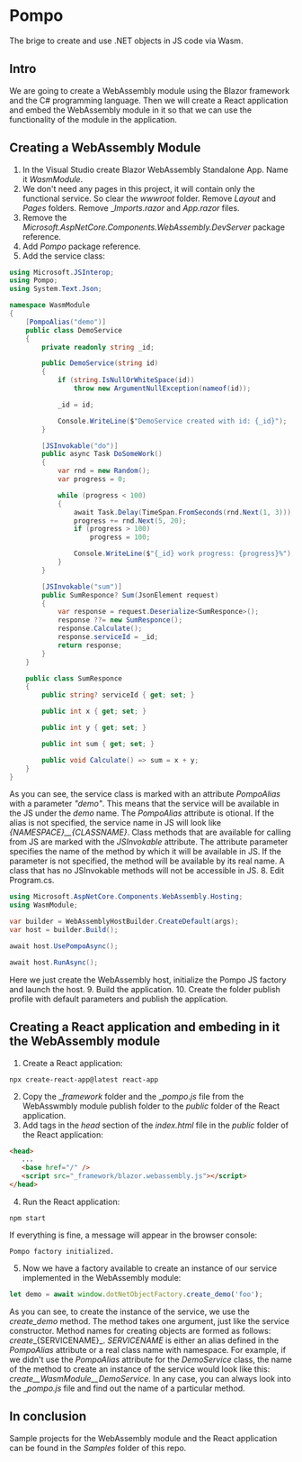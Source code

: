 # Pompo
The brige to create and use .NET objects in JS code via Wasm.

## Intro
We are going to create a WebAssembly module using the Blazor framework and the C# programming language. Then we will create a React application and embed the WebAssembly module in it so that we can use the functionality of the module in the application.

## Creating a WebAssembly Module
1. In the Visual Studio create Blazor WebAssembly Standalone App. Name it _WasmModule_.
2. We don't need any pages in this project, it will contain only the functional service. So clear the _wwwroot_ folder. Remove _Layout_ and _Pages_ folders. Remove __Imports.razor_ and _App.razor_ files.
3. Remove the _Microsoft.AspNetCore.Components.WebAssembly.DevServer_ package reference.
4. Add _Pompo_ package reference.
5. Add the service class:
```cs
using Microsoft.JSInterop;
using Pompo;
using System.Text.Json;

namespace WasmModule
{
    [PompoAlias("demo")]
    public class DemoService
    {
        private readonly string _id;

        public DemoService(string id)
        {
            if (string.IsNullOrWhiteSpace(id))
                throw new ArgumentNullException(nameof(id));

            _id = id;

            Console.WriteLine($"DemoService created with id: {_id}");
        }

        [JSInvokable("do")]
        public async Task DoSomeWork()
        {
            var rnd = new Random();
            var progress = 0;

            while (progress < 100)
            {
                await Task.Delay(TimeSpan.FromSeconds(rnd.Next(1, 3)));
                progress += rnd.Next(5, 20);
                if (progress > 100)
                    progress = 100;

                Console.WriteLine($"{_id} work progress: {progress}%");
            }
        }

        [JSInvokable("sum")]
        public SumResponce? Sum(JsonElement request)
        {
            var response = request.Deserialize<SumResponce>();
            response ??= new SumResponce();
            response.Calculate();
            response.serviceId = _id;
            return response;
        }
    }

    public class SumResponce
    {
        public string? serviceId { get; set; }

        public int x { get; set; }

        public int y { get; set; }

        public int sum { get; set; }

        public void Calculate() => sum = x + y;
    }
}
```
As you can see, the service class is marked with an attribute _PompoAlias_ with a parameter _"demo"_. This means that the service will be available in the JS under the _demo_ name. The _PompoAlias_ attribute is otional. If the alias is not specified, the service name in JS will look like _{NAMESPACE}__{CLASSNAME}_.
Class methods that are available for calling from JS are marked with the _JSInvokable_ attribute. The attribute parameter specifies the name of the method by which it will be available in JS. If the parameter is not specified, the method will be available by its real name. A class that has no JSInvokable methods will not be accessible in JS.
8. Edit Program.cs.
```cs
using Microsoft.AspNetCore.Components.WebAssembly.Hosting;
using WasmModule;

var builder = WebAssemblyHostBuilder.CreateDefault(args);
var host = builder.Build();

await host.UsePompoAsync();

await host.RunAsync();
```
Here we just create the WebAssembly host, initialize the Pompo JS factory and launch the host.
9. Build the application.
10. Create the folder publish profile with default parameters and publish the application.

## Creating a React application and embeding in it the WebAssembly module
1. Create a React application:
```
npx create-react-app@latest react-app
```
2. Copy the __framework_ folder and the __pompo.js_ file from the WebAsswmbly module publish folder to the _public_ folder of the React application.
3. Add tags in the _head_ section of the _index.html_ file in the _public_ folder of the React application:
```html
<head>
   ...
   <base href="/" />
   <script src="_framework/blazor.webassembly.js"></script>
</head>
```
4. Run the React application:
```
npm start
```
If everything is fine, a message will appear in the browser console:
```
Pompo factory initialized.
```
5. Now we have a factory available to create an instance of our service implemented in the WebAssembly module:
```js
let demo = await window.dotNetObjectFactory.create_demo('foo');
```
As you can see, to create the instance of the service, we use the _create_demo_ method. The method takes one argument, just like the service constructor.
Method names for creating objects are formed as follows: _create__{SERVICENAME}_. _SERVICENAME_ is either an alias defined in the _PompoAlias_ attribute or a real class name with namespace.
For example, if we didn't use the _PompoAlias_ attribute for the _DemoService_ class, the name of the method to create an instance of the service would look like this: _create__WasmModule__DemoService_.
In any case, you can always look into the __pompo.js_ file and find out the name of a particular method.

## In conclusion
Sample projects for the WebAssembly module and the React application can be found in the _Samples_ folder of this repo.